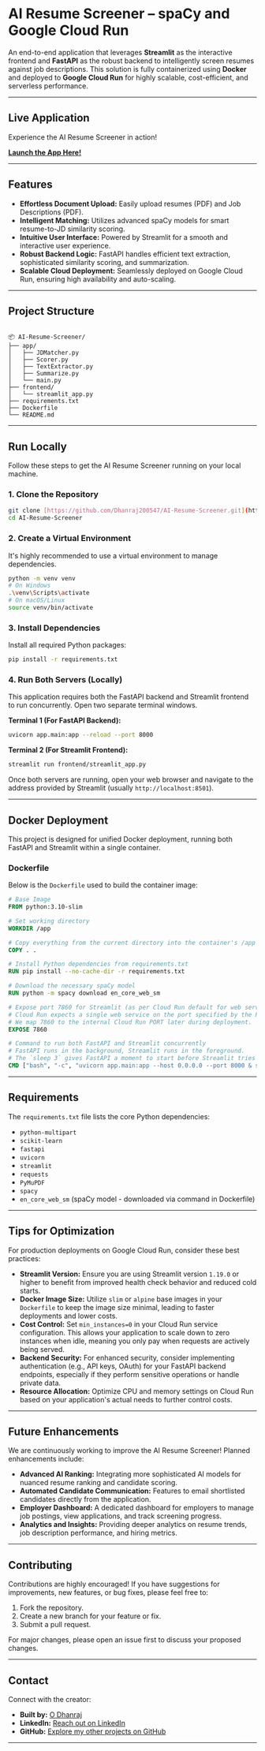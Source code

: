 # AI Resume Screener –  spaCy and Google Cloud Run

An end-to-end application that leverages **Streamlit** as the interactive frontend and **FastAPI** as the robust backend to intelligently screen resumes against job descriptions. This solution is fully containerized using **Docker** and deployed to **Google Cloud Run** for highly scalable, cost-efficient, and serverless performance.

---

##  Live Application

Experience the AI Resume Screener in action!

 [**Launch the App Here!**](https://ai-resume-screener-885446706784.europe-west1.run.app)

---

## Features

*  **Effortless Document Upload:** Easily upload resumes (PDF) and Job Descriptions (PDF).
*  **Intelligent Matching:** Utilizes advanced spaCy models for smart resume-to-JD similarity scoring.
*  **Intuitive User Interface:** Powered by Streamlit for a smooth and interactive user experience.
*  **Robust Backend Logic:** FastAPI handles efficient text extraction, sophisticated similarity scoring, and summarization.
*  **Scalable Cloud Deployment:** Seamlessly deployed on Google Cloud Run, ensuring high availability and auto-scaling.

---

##  Project Structure

```

📦 AI-Resume-Screener/
├── app/                  
│   ├── JDMatcher.py      
│   ├── Scorer.py         
│   ├── TextExtractor.py  
│   ├── Summarize.py      
│   └── main.py           
├── frontend/             
│   └── streamlit_app.py  
├── requirements.txt      
├── Dockerfile            
└── README.md             

````

---

##  Run Locally

Follow these steps to get the AI Resume Screener running on your local machine.

### 1. Clone the Repository

```bash
git clone [https://github.com/Dhanraj200547/AI-Resume-Screener.git](https://github.com/Dhanraj200547/AI-Resume-Screener.git)
cd AI-Resume-Screener
````

### 2\. Create a Virtual Environment

It's highly recommended to use a virtual environment to manage dependencies.

```bash
python -m venv venv
# On Windows
.\venv\Scripts\activate
# On macOS/Linux
source venv/bin/activate
```

### 3\. Install Dependencies

Install all required Python packages:

```bash
pip install -r requirements.txt
```

### 4\. Run Both Servers (Locally)

This application requires both the FastAPI backend and Streamlit frontend to run concurrently. Open two separate terminal windows.

**Terminal 1 (For FastAPI Backend):**

```bash
uvicorn app.main:app --reload --port 8000
```

**Terminal 2 (For Streamlit Frontend):**

```bash
streamlit run frontend/streamlit_app.py
```

Once both servers are running, open your web browser and navigate to the address provided by Streamlit (usually `http://localhost:8501`).

-----

##  Docker Deployment

This project is designed for unified Docker deployment, running both FastAPI and Streamlit within a single container.

### Dockerfile

Below is the `Dockerfile` used to build the container image:

```dockerfile
# Base Image
FROM python:3.10-slim

# Set working directory
WORKDIR /app

# Copy everything from the current directory into the container's /app directory
COPY . .

# Install Python dependencies from requirements.txt
RUN pip install --no-cache-dir -r requirements.txt

# Download the necessary spaCy model
RUN python -m spacy download en_core_web_sm

# Expose port 7860 for Streamlit (as per Cloud Run default for web services)
# Cloud Run expects a single web service on the port specified by the PORT environment variable (default 8080 or custom)
# We map 7860 to the internal Cloud Run PORT later during deployment.
EXPOSE 7860

# Command to run both FastAPI and Streamlit concurrently
# FastAPI runs in the background, Streamlit runs in the foreground.
# The `sleep 3` gives FastAPI a moment to start before Streamlit tries to connect.
CMD ["bash", "-c", "uvicorn app.main:app --host 0.0.0.0 --port 8000 & sleep 3 && streamlit run frontend/streamlit_app.py --server.port 7860 --server.address 0.0.0.0"]
```

-----

##  Requirements

The `requirements.txt` file lists the core Python dependencies:

  * `python-multipart`
  * `scikit-learn`
  * `fastapi`
  * `uvicorn`
  * `streamlit`
  * `requests`
  * `PyMuPDF`
  * `spacy`
  * `en_core_web_sm` (spaCy model - downloaded via command in Dockerfile)

-----

##  Tips for Optimization

For production deployments on Google Cloud Run, consider these best practices:

  * **Streamlit Version:** Ensure you are using Streamlit version `1.19.0` or higher to benefit from improved health check behavior and reduced cold starts.
  * **Docker Image Size:** Utilize `slim` or `alpine` base images in your `Dockerfile` to keep the image size minimal, leading to faster deployments and lower costs.
  * **Cost Control:** Set `min_instances=0` in your Cloud Run service configuration. This allows your application to scale down to zero instances when idle, meaning you only pay when requests are actively being served.
  * **Backend Security:** For enhanced security, consider implementing authentication (e.g., API keys, OAuth) for your FastAPI backend endpoints, especially if they perform sensitive operations or handle private data.
  * **Resource Allocation:** Optimize CPU and memory settings on Cloud Run based on your application's actual needs to further control costs.

-----

##  Future Enhancements

We are continuously working to improve the AI Resume Screener\! Planned enhancements include:

  *  **Advanced AI Ranking:** Integrating more sophisticated AI models for nuanced resume ranking and candidate scoring.
  *  **Automated Candidate Communication:** Features to email shortlisted candidates directly from the application.
  *  **Employer Dashboard:** A dedicated dashboard for employers to manage job postings, view applications, and track screening progress.
  *  **Analytics and Insights:** Providing deeper analytics on resume trends, job description performance, and hiring metrics.

-----

##  Contributing

Contributions are highly encouraged\! If you have suggestions for improvements, new features, or bug fixes, please feel free to:

1.  Fork the repository.
2.  Create a new branch for your feature or fix.
3.  Submit a pull request.

For major changes, please open an issue first to discuss your proposed changes.

-----

##  Contact

Connect with the creator:

  * **Built by:** [O Dhanraj](https://github.com/Dhanraj200547)
  * **LinkedIn:** [Reach out on LinkedIn](https://www.google.com/search?q=https://www.linkedin.com/in/odeti-dhanraj-2972b3273)
  * **GitHub:** [Explore my other projects on GitHub](https://github.com/Dhanraj200547)

-----

```
```
